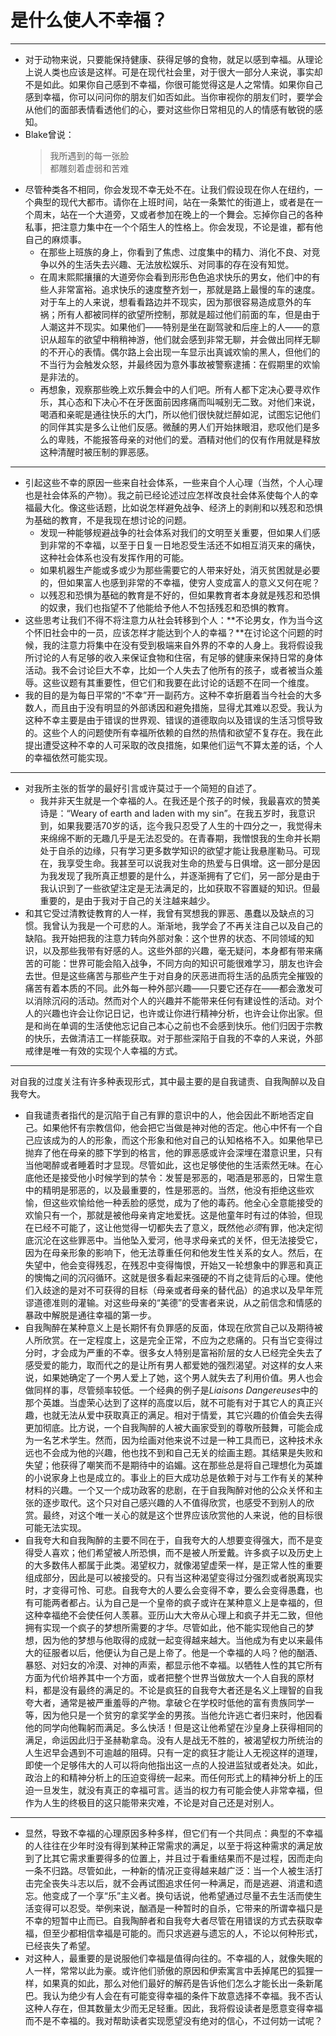 # 是什么使人不幸福？
---
- 对于动物来说，只要能保持健康、获得足够的食物，就足以感到幸福。从理论上说人类也应该是这样。可是在现代社会里，对于很大一部分人来说，事实却不是如此。如果你自己感到不幸福，你很可能觉得这是人之常情。如果你自己感到幸福，你可以问问你的朋友们如否如此。当你审视你的朋友们时，要学会从他们的面部表情看透他们的心，要对这些你日常相见的人的情感有敏锐的感知。
- Blake曾说：
	> 我所遇到的每一张脸<br>
	> 都雕刻着虚弱和苦难
- 尽管种类各不相同，你会发现不幸无处不在。让我们假设现在你人在纽约，一个典型的现代大都市。请你在上班时间，站在一条繁忙的街道上，或者是在一个周末，站在一个大道旁，又或者参加在晚上的一个舞会。忘掉你自己的各种私事，把注意力集中在一个个陌生人的性格上。你会发现，不论是谁，都有他自己的麻烦事。
	- 在那些上班族的身上，你看到了焦虑、过度集中的精力、消化不良、对竞争以外的生活失去兴趣、无法放松娱乐、对同事的存在没有知觉。
	- 在周末熙熙攘攘的大道旁你会看到形形色色追求快乐的男女，他们中的有些人非常富裕。追求快乐的速度整齐划一，那就是路上最慢的车的速度。对于车上的人来说，想看看路边并不现实，因为那很容易造成意外的车祸；所有人都被同样的欲望所控制，那就是超过他们前面的车，但是由于人潮这并不现实。如果他们——特别是坐在副驾驶和后座上的人——的意识从超车的欲望中稍稍神游，他们就会感到非常无聊，并会做出同样无聊的不开心的表情。偶尔路上会出现一车显示出真诚欢愉的黑人，但他们的不当行为会触发众怒，并最终因为意外事故被警察逮捕：在假期里的欢愉是非法的。
	- 再想象，观察那些晚上欢乐舞会中的人们吧。所有人都下定决心要寻欢作乐，其心态和下决心不在牙医面前因疼痛而叫喊别无二致。对他们来说，喝酒和亲昵是通往快乐的大门，所以他们很快就烂醉如泥，试图忘记他们的同伴其实是多么让他们反感。微醺的男人们开始抹眼泪，悲叹他们是多么的卑贱，不能报答母亲的对他们的爱。酒精对他们的仅有作用就是释放这种清醒时被压制的罪恶感。

---

- 引起这些不幸的原因一些来自社会体系，一些来自个人心理（当然，个人心理也是社会体系的产物）。我之前已经论述过应怎样改良社会体系使每个人的幸福最大化。像这些话题，比如说怎样避免战争、经济上的剥削和以残忍和恐惧为基础的教育，不是我现在想讨论的问题。
	- 发现一种能够规避战争的社会体系对我们的文明至关重要，但如果人们感到非常的不幸福，以至于日复一日地忍受生活还不如相互消灭来的痛快，这种社会体系也没有发挥作用的可能。
	- 如果机器生产能或多或少为那些需要它的人带来好处，消灭贫困就是必要的，但如果富人也感到非常的不幸福，使穷人变成富人的意义又何在呢？
	- 以残忍和恐惧为基础的教育是不好的，但如果教育者本身就是残忍和恐惧的奴隶，我们也指望不了他能给予他人不包括残忍和恐惧的教育。
- 这些思考让我们不得不将注意力从社会转移到个人：**不论男女，作为当今这个怀旧社会中的一员，应该怎样才能达到个人的幸福？**在讨论这个问题的时候，我的注意力将集中在没有受到极端来自外界的不幸的人身上。我将假设我所讨论的人有足够的收入来保证食物和住宿，有足够的健康来保持日常的身体活动。我不会讨论巨大不幸，比如一个人失去了他所有的孩子，或者被当众羞辱。这些议题有其重要性，但它们和我要在此讨论的话题不在同一个维度。
- 我的目的是为每日平常的“不幸”开一副药方。这种不幸折磨着当今社会的大多数人，而且由于没有明显的外部诱因和避免措施，显得尤其难以忍受。我认为这种不幸主要是由于错误的世界观、错误的道德取向以及错误的生活习惯导致的。这些个人的问题使所有幸福所依赖的自然的热情和欲望不复存在。我在此提出遭受这种不幸的人可采取的改良措施，如果他们运气不算太差的话，个人的幸福依然可能实现。

---

- 对我所主张的哲学的最好引言或许莫过于一个简短的自述了。
    - 我并非天生就是一个幸福的人。在我还是个孩子的时候，我最喜欢的赞美诗是：“Weary of earth and laden with my sin”。在我五岁时，我意识到，如果我要活70岁的话，迄今我只忍受了人生的十四分之一，我觉得未来绵绵不断的无趣几乎是无法忍受的。在青春期，我憎恨我的生命并长期处于自杀的边缘，只有学习更多数学知识的欲望才能让我悬崖勒马。可现在，我享受生命。我甚至可以说我对生命的热爱与日俱增。这一部分是因为我发现了我所真正想要的是什么，并逐渐拥有了它们，另一部分是由于我认识到了一些欲望注定是无法满足的，比如获取不容置疑的知识。但最重要的，是由于我对于自己的关注越来越少。
- 和其它受过清教徒教育的人一样，我曾有冥想我的罪恶、愚蠢以及缺点的习惯。我曾认为我是一个可悲的人。渐渐地，我学会了不再关注自己以及自己的缺陷。我开始把我的注意力转向外部对象：这个世界的状态、不同领域的知识，以及那些我带有好感的人。这些外部的兴趣，毫无疑问，本身都有带来痛苦的可能：世界可能会陷入战争，不同方向的知识可能很难学习，朋友也许会去世。但是这些痛苦与那些产生于对自身的厌恶进而将生活的品质完全摧毁的痛苦有着本质的不同。此外每一种外部兴趣——只要它还存在——都会激发可以消除沉闷的活动。然而对个人的兴趣并不能带来任何有建设性的活动。对个人的兴趣也许会让你记日记，也许或让你进行精神分析，也许会让你出家。但是和尚在单调的生活使他忘记自己本心之前也不会感到快乐。他们归因于宗教的快乐，去做清洁工一样能获取。对于那些深陷于自我的不幸的人来说，外部戒律是唯一有效的实现个人幸福的方式。

---

对自我的过度关注有许多种表现形式，其中最主要的是自我谴责、自我陶醉以及自我夸大。

- 自我谴责者指代的是沉陷于自己有罪的意识中的人，他会因此不断地否定自己。如果他怀有宗教信仰，他会把它当做是神对他的否定。他心中怀有一个自己应该成为的人的形象，而这个形象和他对自己的认知格格不入。如果他早已抛弃了他在母亲的膝下学到的格言，他的罪恶感或许会深埋在潜意识里，只有当他喝醉或者睡着时才显现。尽管如此，这也足够使他的生活索然无味。在心底他还是接受他小时候学到的禁令：发誓是邪恶的，喝酒是邪恶的，日常生意中的精明是邪恶的，以及最重要的，性是邪恶的。当然，他没有拒绝这些欢愉，但这些欢愉给他一种丢脸的感觉，成为了他的毒药。他全心全意能接受的欢愉只有一个，那就是被他母亲肯定地爱抚。这是他童年时有过的体验，但现在已经不可能了，这让他觉得一切都失去了意义，既然他*必须*有罪，他决定彻底沉沦在这些罪恶中。当他坠入爱河，他寻求母亲式的关怀，但无法接受它，因为在母亲形象的影响下，他无法尊重任何和他发生性关系的女人。然后，在失望中，他会变得残忍，在残忍中变得悔恨，开始又一轮想象中的罪恶和真正的懊悔之间的沉闷循环。这就是很多看起来强硬的不肖之徒背后的心理。使他们入歧途的是对不可获得的目标（母亲或者母亲的替代品）的追求以及早年荒谬道德准则的灌输。对这些母亲的“美德”的受害者来说，从之前信念和情感的暴政中解脱是通往幸福的第一步。
- 自我陶醉在某种意义上是长期怀有负罪感的反面，体现在欣赏自己以及期待被人所欣赏。在一定程度上，这是完全正常，不应为之悲痛的。只有当它变得过分时，才会成为严重的不幸。很多女人特别是富裕阶层的女人已经完全失去了感受爱的能力，取而代之的是让所有男人都爱她的强烈渴望。对这样的女人来说，如果她确定了一个男人爱上了她，这个男人就失去了利用价值。男人也会做同样的事，尽管频率较低。一个经典的例子是*Liaisons Dangereuses*中的那个英雄。当虚荣心达到了这样的高度以后，就不可能有对于其它人的真正兴趣，也就无法从爱中获取真正的满足。相对于情爱，其它兴趣的价值会失去得更加彻底。比方说，一个自我陶醉的人被大画家受到的尊敬所鼓舞，可能会成为一名艺术学生。然而，因为绘画对他来说不过是一种工具而已，这种技术永远也不会成为他的兴趣，他也找不到和自己无关的绘画主题。其结果是失败和失望；他获得了嘲笑而不是期待中的谄媚。这在那些总是将自己理想化为英雄的小说家身上也是成立的。事业上的巨大成功总是依赖于对与工作有关的某种材料的兴趣。一个又一个成功政客的悲剧，在于自我陶醉对他的公众关怀和主张的逐步取代。这个只对自己感兴趣的人不值得欣赏，也感受不到别人的欣赏。最终，对这个唯一关心的就是这个世界应该欣赏他的人来说，他的目标很可能无法实现。
- 自我夸大和自我陶醉的主要不同在于，自我夸大的人想要变得强大，而不是变得受人喜欢；他们希望被人所恐惧，而不是被人所爱戴。许多疯子以及历史上的大多数伟人都属于此类。渴望权力，就像渴望虚荣一样，是正常人性的重要组成部分，因此是可以被接受的。只有当这种渴望变得过分强烈或者脱离现实时，才变得可怜、可悲。自我夸大的人要么会变得不幸，要么会变得愚蠢，也有可能两者都占。认为自己是一个皇帝的疯子或许在某种意义上是幸福的，但这种幸福绝不会使任何人羡慕。亚历山大大帝从心理上和疯子并无二致，但他拥有实现一个疯子的梦想所需要的才华。尽管如此，他不能实现他自己的梦想，因为他的梦想与他取得的成就一起变得越来越大。当他成为有史以来最伟大的征服者以后，他便认为自己是上帝了。他是一个幸福的人吗？他的酗酒、暴怒、对妇女的冷漠、对神的声索，都显示他不幸福。以牺牲人性的其它所有方面为代价培养其中一个方面，或者把整个世界当做放大一个人自我的原材料，都是没有最终的满足的。不论是疯狂的自我夸大者还是名义上理智的自我夸大者，通常是被严重羞辱的产物。拿破仑在学校时低他的富有贵族同学一等，因为他只是一个贫穷的拿奖学金的男孩。当他允许逃亡者归来时，他因看他的同学向他鞠躬而满足。多么快活！但是这让他希望在沙皇身上获得相同的满足，命运因此归于圣赫勒拿岛。没有人是战无不胜的，被渴望权力所统治的人生迟早会遇到不可逾越的阻碍。只有一定的疯狂才能让人无视这样的道理，即使一个足够伟大的人可以将向他指出这一点的人投进监狱或者处决。如此，政治上的和精神分析上的压迫变得统一起来。而任何形式上的精神分析上的压迫一旦发生，就没有真正的幸福可言。适当的权力有可能会使人非常幸福，但作为人生的终极目的这只能带来灾难，不论是对自己还是对别人。
 
---
- 显然，导致不幸福的心理原因多种多样，但它们有一个共同点：典型的不幸福的人往往在少年时没有得到某种正常需求的满足，以至于将这种需求的满足放到了比其它需求重要得多的位置上，并且过于看重结果而不是过程，因而走向一条不归路。尽管如此，一种新的情况正变得越来越广泛：当一个人被生活打击完全丧失斗志以后，就不会再试图追求任何一种满足，而是逃避、消遣和遗忘。他变成了一个享“乐”主义者。换句话说，他希望通过尽量不去生活而使生活变得可以忍受。举例来说，酗酒是一种暂时的自杀，它带来的所谓幸福只是不幸的短暂中止而已。自我陶醉者和自我夸大者尽管在用错误的方式去获取幸福，但至少都相信幸福是可能的。而只求逃避与遗忘的人，不论以何种形式，已经丧失了希望。
- 对这种人，最重要的是说服他们幸福是值得向往的。不幸福的人，就像失眠的人一样，常常以此为豪。或许他们骄傲的原因和伊索寓言中丢掉尾巴的狐狸一样，如果真的如此，那么对他们最好的解药是告诉他们怎么才能长出一条新尾巴。我认为绝少有人会在有可能变得幸福的条件下故意选择不幸福。我不否认这种人存在，但其数量太少而无足轻重。因此，我将假设读者是愿意变得幸福而不是不幸福的。我对帮助读者实现愿望没有绝对的信心，不过何妨一试呢？

